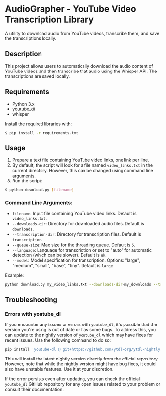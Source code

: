 # AudioGrapher - YouTube Video Transcription Library

A utility to download audio from YouTube videos, transcribe them, and save the transcriptions locally.

## Description

This project allows users to automatically download the audio content of YouTube videos and then transcribe that audio using the Whisper API. The transcriptions are saved locally.

## Requirements

- Python 3.x
- youtube_dl
- whisper

Install the required libraries with:
```bash
$ pip install -r requirements.txt
```

## Usage

1. Prepare a text file containing YouTube video links, one link per line.
2. By default, the script will look for a file named `video_links.txt` in the current directory. However, this can be changed using command line arguments.
3. Run the script:
```bash
$ python download.py [filename]
```
### Command Line Arguments:
- `filename`: Input file containing YouTube video links. Default is `video_links.txt`.
- `--downloads-dir`: Directory for downloaded audio files. Default is `downloads`.
- `--transcription-dir`: Directory for transcription files. Default is `transcription`.
- `--queue-size`: Max size for the threading queue. Default is `5`.
- `--language`: Language for transcription or set to "auto" for automatic detection (which can be slower). Default is `uk`.
- `--model`: Model specification for transcription. Options: "large", "medium", "small", "base", "tiny". Default is `large`

Example:
```bash
python download.py my_video_links.txt --downloads-dir=my_downloads --transcription-dir=my_transcriptions --queue-size=10 --language=en --model=medium
```

## Troubleshooting
### Errors with youtube_dl

If you encounter any issues or errors with `youtube_dl`, it's possible that the version you're using is out of date or has some bugs. To address this, you can update to the nightly version of `youtube_dl` which may have fixes for recent issues. Use the following command to do so:
```bash
pip install 'youtube-dl @ git+https://github.com/ytdl-org/ytdl-nightly'
```
This will install the latest nightly version directly from the official repository. However, note that while the nightly version might have bug fixes, it could also have unstable features. Use it at your discretion.

If the error persists even after updating, you can check the official `youtube_dl` GitHub repository for any open issues related to your problem or consult their documentation.
